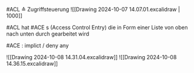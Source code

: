 #ACL ≙ Zugriffsteuerung
![[Drawing 2024-10-07 14.07.01.excalidraw | 1000]]

#ACL hat #ACE s (Access Control Entry) die in Form einer Liste von oben nach unten durch gearbeitet wird

#ACE : implict / deny any

![[Drawing 2024-10-08 14.31.04.excalidraw]]
![[Drawing 2024-10-08 14.36.15.excalidraw]]
